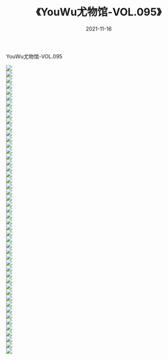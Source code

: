 ﻿---
layout: post
title:  《YouWu尤物馆-VOL.095》
date:   2021-11-16
img: http://img.660000.xyz/Sharelink/网络美图/2021/YouWu尤物馆-VOL.095/000.jpg
categories: [美女, 清纯, 唯美]
---

YouWu尤物馆-VOL.095

  ![](http://img.660000.xyz/Sharelink/网络美图/2021/YouWu尤物馆-VOL.095/001.jpg) <br> ![](http://img.660000.xyz/Sharelink/网络美图/2021/YouWu尤物馆-VOL.095/002.jpg) <br> ![](http://img.660000.xyz/Sharelink/网络美图/2021/YouWu尤物馆-VOL.095/003.jpg) <br> ![](http://img.660000.xyz/Sharelink/网络美图/2021/YouWu尤物馆-VOL.095/004.jpg) <br> ![](http://img.660000.xyz/Sharelink/网络美图/2021/YouWu尤物馆-VOL.095/005.jpg) <br> ![](http://img.660000.xyz/Sharelink/网络美图/2021/YouWu尤物馆-VOL.095/006.jpg) <br> ![](http://img.660000.xyz/Sharelink/网络美图/2021/YouWu尤物馆-VOL.095/007.jpg) <br> ![](http://img.660000.xyz/Sharelink/网络美图/2021/YouWu尤物馆-VOL.095/008.jpg) <br> ![](http://img.660000.xyz/Sharelink/网络美图/2021/YouWu尤物馆-VOL.095/009.jpg) <br> ![](http://img.660000.xyz/Sharelink/网络美图/2021/YouWu尤物馆-VOL.095/010.jpg) <br> ![](http://img.660000.xyz/Sharelink/网络美图/2021/YouWu尤物馆-VOL.095/011.jpg) <br> ![](http://img.660000.xyz/Sharelink/网络美图/2021/YouWu尤物馆-VOL.095/012.jpg) <br> ![](http://img.660000.xyz/Sharelink/网络美图/2021/YouWu尤物馆-VOL.095/013.jpg) <br> ![](http://img.660000.xyz/Sharelink/网络美图/2021/YouWu尤物馆-VOL.095/014.jpg) <br> ![](http://img.660000.xyz/Sharelink/网络美图/2021/YouWu尤物馆-VOL.095/015.jpg) <br> ![](http://img.660000.xyz/Sharelink/网络美图/2021/YouWu尤物馆-VOL.095/016.jpg) <br> ![](http://img.660000.xyz/Sharelink/网络美图/2021/YouWu尤物馆-VOL.095/017.jpg) <br> ![](http://img.660000.xyz/Sharelink/网络美图/2021/YouWu尤物馆-VOL.095/018.jpg) <br> ![](http://img.660000.xyz/Sharelink/网络美图/2021/YouWu尤物馆-VOL.095/019.jpg) <br> ![](http://img.660000.xyz/Sharelink/网络美图/2021/YouWu尤物馆-VOL.095/020.jpg) <br> ![](http://img.660000.xyz/Sharelink/网络美图/2021/YouWu尤物馆-VOL.095/021.jpg) <br> ![](http://img.660000.xyz/Sharelink/网络美图/2021/YouWu尤物馆-VOL.095/022.jpg) <br> ![](http://img.660000.xyz/Sharelink/网络美图/2021/YouWu尤物馆-VOL.095/023.jpg) <br> ![](http://img.660000.xyz/Sharelink/网络美图/2021/YouWu尤物馆-VOL.095/024.jpg) <br> ![](http://img.660000.xyz/Sharelink/网络美图/2021/YouWu尤物馆-VOL.095/025.jpg) <br> ![](http://img.660000.xyz/Sharelink/网络美图/2021/YouWu尤物馆-VOL.095/026.jpg) <br> ![](http://img.660000.xyz/Sharelink/网络美图/2021/YouWu尤物馆-VOL.095/027.jpg) <br> ![](http://img.660000.xyz/Sharelink/网络美图/2021/YouWu尤物馆-VOL.095/028.jpg) <br> ![](http://img.660000.xyz/Sharelink/网络美图/2021/YouWu尤物馆-VOL.095/029.jpg) <br> ![](http://img.660000.xyz/Sharelink/网络美图/2021/YouWu尤物馆-VOL.095/030.jpg) <br> ![](http://img.660000.xyz/Sharelink/网络美图/2021/YouWu尤物馆-VOL.095/031.jpg) <br> ![](http://img.660000.xyz/Sharelink/网络美图/2021/YouWu尤物馆-VOL.095/032.jpg) <br> ![](http://img.660000.xyz/Sharelink/网络美图/2021/YouWu尤物馆-VOL.095/033.jpg) <br> ![](http://img.660000.xyz/Sharelink/网络美图/2021/YouWu尤物馆-VOL.095/034.jpg) <br> ![](http://img.660000.xyz/Sharelink/网络美图/2021/YouWu尤物馆-VOL.095/035.jpg) <br> ![](http://img.660000.xyz/Sharelink/网络美图/2021/YouWu尤物馆-VOL.095/036.jpg) <br> ![](http://img.660000.xyz/Sharelink/网络美图/2021/YouWu尤物馆-VOL.095/037.jpg) <br> ![](http://img.660000.xyz/Sharelink/网络美图/2021/YouWu尤物馆-VOL.095/038.jpg) <br> ![](http://img.660000.xyz/Sharelink/网络美图/2021/YouWu尤物馆-VOL.095/039.jpg) <br> ![](http://img.660000.xyz/Sharelink/网络美图/2021/YouWu尤物馆-VOL.095/040.jpg) <br> ![](http://img.660000.xyz/Sharelink/网络美图/2021/YouWu尤物馆-VOL.095/041.jpg) <br> ![](http://img.660000.xyz/Sharelink/网络美图/2021/YouWu尤物馆-VOL.095/042.jpg) <br> ![](http://img.660000.xyz/Sharelink/网络美图/2021/YouWu尤物馆-VOL.095/043.jpg) <br> ![](http://img.660000.xyz/Sharelink/网络美图/2021/YouWu尤物馆-VOL.095/044.jpg) <br> ![](http://img.660000.xyz/Sharelink/网络美图/2021/YouWu尤物馆-VOL.095/045.jpg) <br> ![](http://img.660000.xyz/Sharelink/网络美图/2021/YouWu尤物馆-VOL.095/046.jpg) <br> ![](http://img.660000.xyz/Sharelink/网络美图/2021/YouWu尤物馆-VOL.095/047.jpg) <br> ![](http://img.660000.xyz/Sharelink/网络美图/2021/YouWu尤物馆-VOL.095/048.jpg) <br> ![](http://img.660000.xyz/Sharelink/网络美图/2021/YouWu尤物馆-VOL.095/049.jpg) <br>